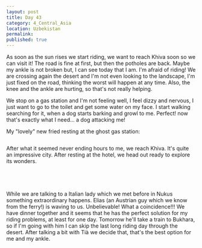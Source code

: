 ```yaml
---
layout: post
title: Day 43
category: 4_Central_Asia
location: Uzbekistan
permalink: 
published: true
---
```



As soon as the sun rises we start riding, we want to reach Khiva soon so we can visit it! The road is fine at first, but then the potholes are back. Maybe my ankle is not broken but, I can see today that I am. I'm afraid of riding! We are crossing again the desert and I'm not even looking to the landscape, I'm just fixed on the road, thinking the worst will happen at any time. Also, the knee and the ankle are hurting, so that's not really helping.

We stop on a gas station and I'm not feeling well, I feel dizzy and nervous, I just want to go to the toilet and get some water on my face. I start walking searching for it, when a dog starts barking and growl to me. Perfect! now that's exactly what I need... a dog attacking me!

My "lovely" new fried resting at the ghost gas station:

<p><a
href="https://lh3.googleusercontent.com/08nProSmhStTc_e-NLkHUHQ59cOVYsVHdQMetS4v_CwpP_n41E-AeU5XfSDZdveE14JzSDvZkprAWwvO1wvSdVTjgKYr_K1OKDQ-FASe1kKj3utu2tCMlcWD8YVpfG1xQlvQUJCITUCOQ6DO0h6KmWYAt2KR7Fegbxe_jQ10RY_dIv27cuXByEPGev_kngvsSJsBBgzt0w3p2jFRkHl6HuAfHd1j5B5yE1vDozM77cMRiLL3K0w7R_mFFN4IyXX99UI05tUUBr3U-WpoYxIUYgGP71pkf9ZZIzyYgov45V-uxtiu3RtKAtGKEuKbqePY-KSERH_0tEOAapNWIdbKlGpPi0DOYPoDRQXbiAfssHN2l71wiLFes8CXlRRJ98n7Ym6xq4oLSbf8yWGY0xUNReEK0jMsxefU8_m_yaJPvqMzZAwyOMTFUN2bTx61wrazgZ98EHtBsw6TWNliJdgQxSymT4NCB_UcaaKsXFwxFWku8pG5DPlpLLtTr5iGJVSEZSN3sP93qNRHy32i2lM8REH-z_iAQoTTD82nW7GqUjf3mXUE0YM0YefjurXaZ6cnxoLZ3bpORMk7JniavWTiJBBa3t_-AwlBZemJeNqJNlogf4YTVX1JAKWcPIcUWZSqMgr6XOE1tvXWPpaL37N8s993BThJ_VwhHw=w840-h630-no"><img 
src="https://lh3.googleusercontent.com/08nProSmhStTc_e-NLkHUHQ59cOVYsVHdQMetS4v_CwpP_n41E-AeU5XfSDZdveE14JzSDvZkprAWwvO1wvSdVTjgKYr_K1OKDQ-FASe1kKj3utu2tCMlcWD8YVpfG1xQlvQUJCITUCOQ6DO0h6KmWYAt2KR7Fegbxe_jQ10RY_dIv27cuXByEPGev_kngvsSJsBBgzt0w3p2jFRkHl6HuAfHd1j5B5yE1vDozM77cMRiLL3K0w7R_mFFN4IyXX99UI05tUUBr3U-WpoYxIUYgGP71pkf9ZZIzyYgov45V-uxtiu3RtKAtGKEuKbqePY-KSERH_0tEOAapNWIdbKlGpPi0DOYPoDRQXbiAfssHN2l71wiLFes8CXlRRJ98n7Ym6xq4oLSbf8yWGY0xUNReEK0jMsxefU8_m_yaJPvqMzZAwyOMTFUN2bTx61wrazgZ98EHtBsw6TWNliJdgQxSymT4NCB_UcaaKsXFwxFWku8pG5DPlpLLtTr5iGJVSEZSN3sP93qNRHy32i2lM8REH-z_iAQoTTD82nW7GqUjf3mXUE0YM0YefjurXaZ6cnxoLZ3bpORMk7JniavWTiJBBa3t_-AwlBZemJeNqJNlogf4YTVX1JAKWcPIcUWZSqMgr6XOE1tvXWPpaL37N8s993BThJ_VwhHw=w840-h630-no" class="oversize" alt=""></a></p>

After what it seemed never ending hours to me, we reach Khiva. It's quite an impressive city. After resting at the hotel, we head out ready to explore its wonders.

<p><a
href="https://lh3.googleusercontent.com/n-lQyUWI85KaejowYAsFRVF6Yrm20jGZpYKWeU5xdo0lafB7sEBSKaLy1v7kM_FmBYIZlea64docgXoDHx7Wa7UV-phgH0Dz8eXeAgWhHEwhHdoXs7WSfHS6bO_syj46ycLgAuK_Uia3WEBQyl4tkjJC1gzdrDfpc3sMtMdjW0SvkdLQwEOKzLQ6CZ29uyPD-izjijGUADAoXVC69aIpgS7reCw3m7qBmCj8bkjFWnqJl-3qJOwnRFqWKaVRIA1Go2nJB75x2frRGHSoxVW1HE4_SUPx3Pl6uyTGeIJ0BdHaN9hZL5DwCQ4KSLB9rcOBl4PYtmmKDGrWTmoLsj4HlkvL5ez5G8YZcZx3edYaNdaPaNTHNYYgNOMD9TP7eQ_5JLtg0KVD3qT6STKjz8B2b7iZI9NhM_BOYcZCXzEWcxFltumCbH8yKUrMZpIXOCA1LW8ZetKiVkTh1n_qsv-MBOLv3XibBkF9FcxYlK4DtXGeUMV31LDDEv3zZ0pGSK71cREis33K3SFuja-LDXg2cwYuRBVgmSDTlRABY6ave8pVMNtyhySh4EoSMBaLCJjA7sKGQHu8igNzMxgixbA3UwuQW7pSQ41SXH55Y0Tp8eLW4CahRdKbx-Nxxjr56ykbqzw-kLmfPMnfCrS-TQN1qVFTADKVc3aDkA=w1051-h788-no"><img 
src="https://lh3.googleusercontent.com/n-lQyUWI85KaejowYAsFRVF6Yrm20jGZpYKWeU5xdo0lafB7sEBSKaLy1v7kM_FmBYIZlea64docgXoDHx7Wa7UV-phgH0Dz8eXeAgWhHEwhHdoXs7WSfHS6bO_syj46ycLgAuK_Uia3WEBQyl4tkjJC1gzdrDfpc3sMtMdjW0SvkdLQwEOKzLQ6CZ29uyPD-izjijGUADAoXVC69aIpgS7reCw3m7qBmCj8bkjFWnqJl-3qJOwnRFqWKaVRIA1Go2nJB75x2frRGHSoxVW1HE4_SUPx3Pl6uyTGeIJ0BdHaN9hZL5DwCQ4KSLB9rcOBl4PYtmmKDGrWTmoLsj4HlkvL5ez5G8YZcZx3edYaNdaPaNTHNYYgNOMD9TP7eQ_5JLtg0KVD3qT6STKjz8B2b7iZI9NhM_BOYcZCXzEWcxFltumCbH8yKUrMZpIXOCA1LW8ZetKiVkTh1n_qsv-MBOLv3XibBkF9FcxYlK4DtXGeUMV31LDDEv3zZ0pGSK71cREis33K3SFuja-LDXg2cwYuRBVgmSDTlRABY6ave8pVMNtyhySh4EoSMBaLCJjA7sKGQHu8igNzMxgixbA3UwuQW7pSQ41SXH55Y0Tp8eLW4CahRdKbx-Nxxjr56ykbqzw-kLmfPMnfCrS-TQN1qVFTADKVc3aDkA=w1051-h788-no" class="oversize" alt=""></a></p>

<p><a
href="https://lh3.googleusercontent.com/SM8R6MLc9Po4v8-mk9tbh3IWqCW-6-eQIwtmjseDKWeAEeyfBJ8x2Ws6kvuKhc46sEXnbpARit-14XuV4XehMDXNk2L6smKY3SPYEOPgbKJKOugg4CemGDSqfG9uXXJngk6EZGthmhD8J76xMcLPxtusRHmQpQskjGnjhjpHHeYaTp84TkrLDyd78JGBvViMB2rTFQixgUEeX9gsQeX409PcpHsl4rhXYYImAcs_Q2jUiIWKsmKBgVYUjJWLVXKCTgm7jNtZA5Y8xMvNA_TTPZRPSMkWLXOMQh_VQ54Hh1b3T7_3I1rrZi8bbLtxcu4pqx_JhEQz-C74t-cnTs_zCyQ0vyJAqdt5lga7RRN6T2yZfVql9kVXfegFOq3tujUhj1aFWPPHistPoR9ory3ZbTtAIiUMTD34kLGk8sXFZoliVL6HSZufJYknHLBHwb0FTaDB0qXFiRYrxTR3RZd3F5_dlVGF1D4hYsKFcV9UqAhcaaJOSQEsv2G-LKG7c_bs0v3hWAK9El4U_dJYPhd3TifsIcosxW28ouLTHBQP10prakofsVcss9-x6v4JqJeCHCp2_L4M2WNwUvo1O_k6DXtQD3yzpMxOp5kt7FJgAxr8cZHzRfm57quELsMGXfNDpcWfne28-kkJs5TqNZVjLvtMNO7m_3x45A=w840-h630-no"><img 
src="https://lh3.googleusercontent.com/SM8R6MLc9Po4v8-mk9tbh3IWqCW-6-eQIwtmjseDKWeAEeyfBJ8x2Ws6kvuKhc46sEXnbpARit-14XuV4XehMDXNk2L6smKY3SPYEOPgbKJKOugg4CemGDSqfG9uXXJngk6EZGthmhD8J76xMcLPxtusRHmQpQskjGnjhjpHHeYaTp84TkrLDyd78JGBvViMB2rTFQixgUEeX9gsQeX409PcpHsl4rhXYYImAcs_Q2jUiIWKsmKBgVYUjJWLVXKCTgm7jNtZA5Y8xMvNA_TTPZRPSMkWLXOMQh_VQ54Hh1b3T7_3I1rrZi8bbLtxcu4pqx_JhEQz-C74t-cnTs_zCyQ0vyJAqdt5lga7RRN6T2yZfVql9kVXfegFOq3tujUhj1aFWPPHistPoR9ory3ZbTtAIiUMTD34kLGk8sXFZoliVL6HSZufJYknHLBHwb0FTaDB0qXFiRYrxTR3RZd3F5_dlVGF1D4hYsKFcV9UqAhcaaJOSQEsv2G-LKG7c_bs0v3hWAK9El4U_dJYPhd3TifsIcosxW28ouLTHBQP10prakofsVcss9-x6v4JqJeCHCp2_L4M2WNwUvo1O_k6DXtQD3yzpMxOp5kt7FJgAxr8cZHzRfm57quELsMGXfNDpcWfne28-kkJs5TqNZVjLvtMNO7m_3x45A=w840-h630-no" class="oversize" alt=""></a></p>

<p><a
href="https://lh3.googleusercontent.com/jnWiyrdEeeZB5DkUSv1gXoL-jL7nlMsHqm-p9vAnpN6mLobeKn7MvkJoF-0urWLfIfvPTX6LlqCsp1i4jvXCGQidcs8Ux4Iwj9uKFjj1JGecVcd90usXCaT5fkCd9-5qCmWBR7EwPOf3iMPg3r8Wvq0TRE5MT_uzWJ8z42bsW5efXPSrF5CDGEEsD9FhLFvQ1ZcAl4QW5cuWzq-J_rOHqO3H_UuNnpkufbbCQGeYH7o95boQTDATPuGyQSThJtQy9NmpTfhR8eOpzUMsDwBfk34f3KFlE5g3vEudu3g0F-Gl_ofljMS0k7kDP0W92qfHCZrUXtRz0qGH4sZuJCJxtrFjL3C0hDBRmIK2e31gmj26EBy-SICoKq1KaTZmb85s6JQN741KE2rEvcA_X-zEZbaokIXLiMfg7Ck3SIUF3F0EjVW3nZZKB3GE8ndgwX0zRhALDGmGS9LTvKS5No2NOXwKems5bHt6LdgKkDlIDB0SyDMpVdtE9BmXqhTbisxaf_467rTC3RjpKWnglCkp7ZCG_4xNAa-OP8-BEzwpBcsz2Do0ckT8jJ8ogcD8ISO_1V8xXeuAvYZwRDMchnxP3cyBHSMuN6fizwC-9HL1OlaFvV9g5c3KM8rJ2G4XSu_qHeFBS4hrWA8P3N6WLvS4hqkqScoq_yWxFg=w1052-h789-no"><img 
src="https://lh3.googleusercontent.com/jnWiyrdEeeZB5DkUSv1gXoL-jL7nlMsHqm-p9vAnpN6mLobeKn7MvkJoF-0urWLfIfvPTX6LlqCsp1i4jvXCGQidcs8Ux4Iwj9uKFjj1JGecVcd90usXCaT5fkCd9-5qCmWBR7EwPOf3iMPg3r8Wvq0TRE5MT_uzWJ8z42bsW5efXPSrF5CDGEEsD9FhLFvQ1ZcAl4QW5cuWzq-J_rOHqO3H_UuNnpkufbbCQGeYH7o95boQTDATPuGyQSThJtQy9NmpTfhR8eOpzUMsDwBfk34f3KFlE5g3vEudu3g0F-Gl_ofljMS0k7kDP0W92qfHCZrUXtRz0qGH4sZuJCJxtrFjL3C0hDBRmIK2e31gmj26EBy-SICoKq1KaTZmb85s6JQN741KE2rEvcA_X-zEZbaokIXLiMfg7Ck3SIUF3F0EjVW3nZZKB3GE8ndgwX0zRhALDGmGS9LTvKS5No2NOXwKems5bHt6LdgKkDlIDB0SyDMpVdtE9BmXqhTbisxaf_467rTC3RjpKWnglCkp7ZCG_4xNAa-OP8-BEzwpBcsz2Do0ckT8jJ8ogcD8ISO_1V8xXeuAvYZwRDMchnxP3cyBHSMuN6fizwC-9HL1OlaFvV9g5c3KM8rJ2G4XSu_qHeFBS4hrWA8P3N6WLvS4hqkqScoq_yWxFg=w1052-h789-no" class="oversize" alt=""></a></p>

<p><a
href="https://lh3.googleusercontent.com/nH_OfoXyoGjdLGaapp6V5xQ4PJI2ZetaJESHdmztl_sjfuzQo1rKy0fQ4VS_d2kUHtwji_D9Y24dD7oUSiSs6iFJj7s1CP3A277V0s5bjNgIHbd3PMddPGlxg3MFvbUMfwPJO5OJw-axOUiMQEEZMZ163wAlcN7t1v6k6WTd6FCohAFNIXNnTQTRgfKSYScM_gFTuH4wo_pGvLrj9prYW4MjUcKLDVJ8IXbx1P9cRd4Wzau3iHBeH2o04xYYV97fDGLz7YTvBch7HldmnsKLrpMTw6qfFnYdpQemV9RoNri4iSv6KHgYn901cyddxaUTxH4Ym7W7ieoiwHvauGvzBIyuU9KdRWKC_9uzJV4cK9X8ihJqDEK5_VGLBeHWAaNTdzJI6zCfWQgP38F_gxm6qIMiQjV1dHOk9RScCQ7i5EIk_vdBJPRf8V6k2kpm9rawnywoqx8uhFhyN0WYVU7QDgLkTeilUrDzoRITQCyaLEPhMaBJffK7Eeyr8_8yfOfa1igOYxlDmHG3HsInr4QPtQU1oN6QhASDTnU8zvoMH7pmvjIMi7YTPagv5MFoPlc8w3SxWalYTHHdK_ZEPRJT3mZUhMUpOesuY2erj-3ddX5HAo7VZ0FFJcAXfgkqF0bpc1I-dmDJgj7c7Rb1Ukbvr7fdNPT8w_-SGA=w1052-h789-no"><img 
src="https://lh3.googleusercontent.com/nH_OfoXyoGjdLGaapp6V5xQ4PJI2ZetaJESHdmztl_sjfuzQo1rKy0fQ4VS_d2kUHtwji_D9Y24dD7oUSiSs6iFJj7s1CP3A277V0s5bjNgIHbd3PMddPGlxg3MFvbUMfwPJO5OJw-axOUiMQEEZMZ163wAlcN7t1v6k6WTd6FCohAFNIXNnTQTRgfKSYScM_gFTuH4wo_pGvLrj9prYW4MjUcKLDVJ8IXbx1P9cRd4Wzau3iHBeH2o04xYYV97fDGLz7YTvBch7HldmnsKLrpMTw6qfFnYdpQemV9RoNri4iSv6KHgYn901cyddxaUTxH4Ym7W7ieoiwHvauGvzBIyuU9KdRWKC_9uzJV4cK9X8ihJqDEK5_VGLBeHWAaNTdzJI6zCfWQgP38F_gxm6qIMiQjV1dHOk9RScCQ7i5EIk_vdBJPRf8V6k2kpm9rawnywoqx8uhFhyN0WYVU7QDgLkTeilUrDzoRITQCyaLEPhMaBJffK7Eeyr8_8yfOfa1igOYxlDmHG3HsInr4QPtQU1oN6QhASDTnU8zvoMH7pmvjIMi7YTPagv5MFoPlc8w3SxWalYTHHdK_ZEPRJT3mZUhMUpOesuY2erj-3ddX5HAo7VZ0FFJcAXfgkqF0bpc1I-dmDJgj7c7Rb1Ukbvr7fdNPT8w_-SGA=w1052-h789-no" class="oversize" alt=""></a></p>

While we are talking to a Italian lady which we met before in Nukus something extraordinary happens. Elias (an Austrian guy which we know from the ferry!) is waving to us. Unbelievable! What a coincidence!!! We have dinner together and it seems that he has the perfect solution for my riding problems, at least for one day. Tomorrow he'll take a train to Bukhara, so if I'm going with him I can skip the last long riding day through the desert. After talking a bit with Tià we decide that, that's the best option for me and my ankle.
